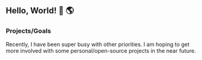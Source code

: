 ## Hello, World! 👋 :earth_americas:

### Projects/Goals
Recently, I have been super busy with other priorities.
I am hoping to get more involved with some personal/open-source projects in the near future.
